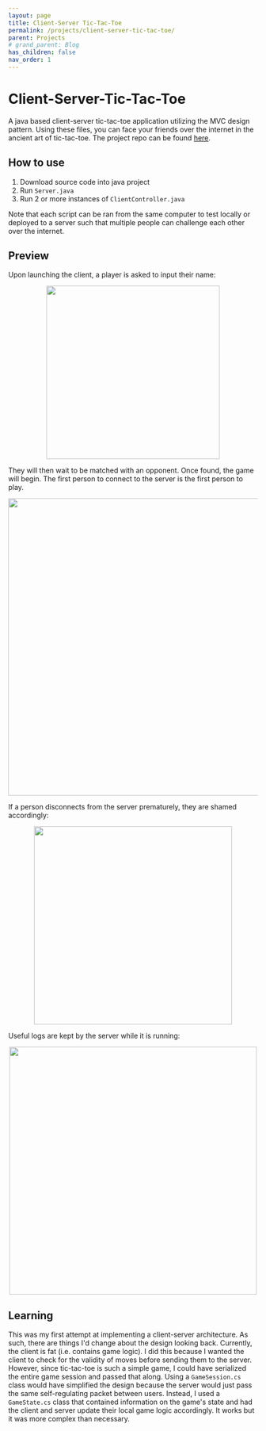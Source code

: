 ```yaml
---
layout: page
title: Client-Server Tic-Tac-Toe
permalink: /projects/client-server-tic-tac-toe/
parent: Projects
# grand_parent: Blog
has_children: false
nav_order: 1
---
```


# Client-Server-Tic-Tac-Toe
A java based client-server tic-tac-toe application utilizing the MVC design pattern. 
Using these files, you can face your friends over the internet in the ancient art of tic-tac-toe.
The project repo can be found [here](https://github.com/sirpaulmcd/Client-Server-Tic-Tac-Toe).

## How to use
1. Download source code into java project
2. Run `Server.java`
3. Run 2 or more instances of `ClientController.java`

Note that each script can be ran from the same computer to test locally or deployed to a server such that
multiple people can challenge each other over the internet. 

## Preview
Upon launching the client, a player is asked to input their name:
<p align="center">
<img src="https://cdn.discordapp.com/attachments/751158308236165191/771895749137924096/Screen_Shot_2020-10-30_at_18.16.56.png" width=350 />
</p>

They will then wait to be matched with an opponent. Once found, the game will begin.
The first person to connect to the server is the first person to play.
<p align="center">
<img src="https://media.giphy.com/media/p4Csz2GlROWlKMEgSe/giphy.gif" width=600 />
</p>


If a person disconnects from the server prematurely, they are shamed accordingly:
<p align="center">
<img src="https://cdn.discordapp.com/attachments/751158308236165191/771910346532192306/Screen_Shot_2020-10-30_at_19.35.32.png" width=400 />
</p>

Useful logs are kept by the server while it is running:
<p align="center">
<img src="https://media.discordapp.net/attachments/751158308236165191/771900723621003264/unknown.png" width=500 />
</p>

## Learning
This was my first attempt at implementing a client-server architecture. As such, there are things I'd change about the design looking back.
Currently, the client is fat (i.e. contains game logic). 
I did this because I wanted the client to check for the validity of moves before sending them to the server.
However, since tic-tac-toe is such a simple game, I could have serialized the entire game session and passed that along. 
Using a `GameSession.cs` class would have simplified the design because the server would just pass the same self-regulating packet between users.
Instead, I used a `GameState.cs` class that contained information on the game's state and had the client and server update their local game logic accordingly.
It works but it was more complex than necessary. 

